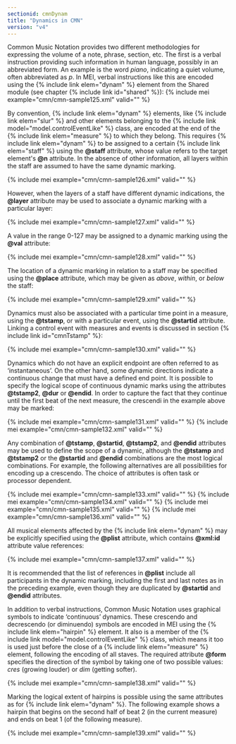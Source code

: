 ```yaml
---
sectionid: cmnDynam
title: "Dynamics in CMN"
version: "v4"
---
```


Common Music Notation provides two different methodologies for expressing the volume of a note, phrase, section, etc. The first is a verbal instruction providing such information in human language, possibly in an abbreviated form. An example is the word *piano*, indicating a quiet volume, often abbreviated as *p*. In MEI, verbal instructions like this are encoded using the {% include link elem="dynam" %} element from the Shared module (see chapter {% include link id="shared" %}):
{% include mei example="cmn/cmn-sample125.xml" valid="" %}

By convention, {% include link elem="dynam" %} elements, like {% include link elem="slur" %} and other elements belonging to the {% include link model="model.controlEventLike" %} class, are encoded at the end of the {% include link elem="measure" %} to which they belong. This requires {% include link elem="dynam" %} to be assigned to a certain {% include link elem="staff" %} using the **@staff** attribute, whose value refers to the target element's **@n** attribute. In the absence of other information, all layers within the staff are assumed to have the same dynamic marking.

{% include mei example="cmn/cmn-sample126.xml" valid="" %}

However, when the layers of a staff have different dynamic indications, the **@layer** attribute may be used to associate a dynamic marking with a particular layer:

{% include mei example="cmn/cmn-sample127.xml" valid="" %}

A value in the range 0-127 may be assigned to a dynamic marking using the **@val** attribute:

{% include mei example="cmn/cmn-sample128.xml" valid="" %}

The location of a dynamic marking in relation to a staff may be specified using the **@place** attribute, which may be given as *above*, *within*, or *below* the staff:

{% include mei example="cmn/cmn-sample129.xml" valid="" %}

Dynamics must also be associated with a particular time point in a measure, using the **@tstamp**, or with a particular event, using the **@startid** attribute. Linking a control event with measures and events is discussed in section {% include link id="cmnTstamp" %}:

{% include mei example="cmn/cmn-sample130.xml" valid="" %}

Dynamics which do not have an explicit endpoint are often referred to as ‘instantaneous’. On the other hand, some dynamic directions indicate a continuous change that must have a defined end point. It is possible to specify the logical scope of continuous dynamic marks using the attributes **@tstamp2**, **@dur** or **@endid**. In order to capture the fact that they continue until the first beat of the next measure, the crescendi in the example above may be marked:

{% include mei example="cmn/cmn-sample131.xml" valid="" %}
{% include mei example="cmn/cmn-sample132.xml" valid="" %}

Any combination of **@tstamp**, **@startid**, **@tstamp2**, and **@endid** attributes may be used to define the scope of a dynamic, although the **@tstamp** and **@tstamp2** or the **@startid** and **@endid** combinations are the most logical combinations. For example, the following alternatives are all possibilities for encoding up a crescendo. The choice of attributes is often task or processor dependent.

{% include mei example="cmn/cmn-sample133.xml" valid="" %}
{% include mei example="cmn/cmn-sample134.xml" valid="" %}
{% include mei example="cmn/cmn-sample135.xml" valid="" %}
{% include mei example="cmn/cmn-sample136.xml" valid="" %}

All musical elements affected by the {% include link elem="dynam" %} may be explicitly specified using the **@plist** attribute, which contains **@xml:id** attribute value references:

{% include mei example="cmn/cmn-sample137.xml" valid="" %}

It is recommended that the list of references in **@plist** include all participants in the dynamic marking, including the first and last notes as in the preceding example, even though they are duplicated by **@startid** and **@endid** attributes.

In addition to verbal instructions, Common Music Notation uses graphical symbols to indicate ‘continuous’ dynamics. These crescendo and decrescendo (or diminuendo) symbols are encoded in MEI using the {% include link elem="hairpin" %} element. It also is a member of the {% include link model="model.controlEventLike" %} class, which means it too is used just before the close of a {% include link elem="measure" %} element, following the encoding of all staves. The required attribute **@form** specifies the direction of the symbol by taking one of two possible values: *cres* (growing louder) or *dim* (getting softer).

{% include mei example="cmn/cmn-sample138.xml" valid="" %}

Marking the logical extent of hairpins is possible using the same attributes as for {% include link elem="dynam" %}. The following example shows a hairpin that begins on the second half of beat 2 (in the current measure) and ends on beat 1 (of the following measure).

{% include mei example="cmn/cmn-sample139.xml" valid="" %}

